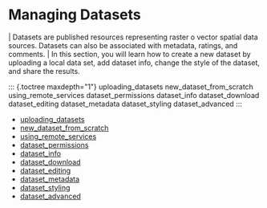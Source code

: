 Managing Datasets
===============

| Datasets are published resources representing raster o vector spatial data sources. Datasets can also be associated with metadata, ratings, and comments.
| In this section, you will learn how to create a new dataset by uploading a local data set, add dataset info, change the style of the dataset, and share the results.

::: {.toctree maxdepth="1"}
uploading_datasets
new_dataset_from_scratch
using_remote_services
dataset_permissions
dataset_info
dataset_download
dataset_editing
dataset_metadata
dataset_styling
dataset_advanced
:::


- [uploading_datasets](uploading_datasets.md)
- [new_dataset_from_scratch](new_dataset_from_scratch.md)
- [using_remote_services](using_remote_services.md)
- [dataset_permissions](dataset_permissions.md)
- [dataset_info](dataset_info.md)
- [dataset_download](dataset_download.md)
- [dataset_editing](dataset_editing.md)
- [dataset_metadata](dataset_metadata.md)
- [dataset_styling](dataset_styling.md)
- [dataset_advanced](dataset_advanced.md)

